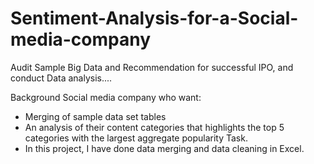 # Sentiment-Analysis-for-a-Social-media-company
Audit Sample Big Data and Recommendation for successful IPO, and conduct Data analysis....

Background
Social media company who want:

- Merging of sample data set tables
- An analysis of their content categories that highlights the top 5 categories with the largest aggregate popularity
Task.
- In this project, I have done data merging and data cleaning in Excel.
